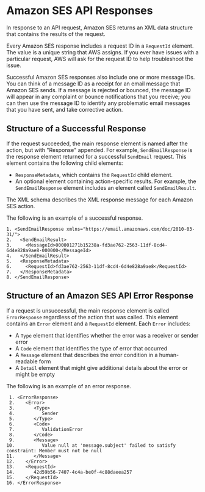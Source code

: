 # Amazon SES API Responses<a name="using-ses-api-responses"></a>

 In response to an API request, Amazon SES returns an XML data structure that contains the results of the request\.

Every Amazon SES response includes a request ID in a `RequestId` element\. The value is a unique string that AWS assigns\. If you ever have issues with a particular request, AWS will ask for the request ID to help troubleshoot the issue\.

Successful Amazon SES responses also include one or more message IDs\. You can think of a message ID as a receipt for an email message that Amazon SES sends\. If a message is rejected or bounced, the message ID will appear in any complaint or bounce notifications that you receive; you can then use the message ID to identify any problematic email messages that you have sent, and take corrective action\.

## Structure of a Successful Response<a name="using-ses-api-responses-structure"></a>

If the request succeeded, the main response element is named after the action, but with "Response" appended\. For example, `SendEmailResponse` is the response element returned for a successful `SendEmail` request\. This element contains the following child elements:
+ `ResponseMetadata`, which contains the `RequestId` child element\.
+ An optional element containing action\-specific results\. For example, the `SendEmailResponse` element includes an element called `SendEmailResult`\.

The XML schema describes the XML response message for each Amazon SES action\.

The following is an example of a successful response\.

```
1. <SendEmailResponse xmlns="https://email.amazonaws.com/doc/2010-03-31/">
2.   <SendEmailResult>
3.     <MessageId>000001271b15238a-fd3ae762-2563-11df-8cd4-6d4e828a9ae8-000000</MessageId>
4.   </SendEmailResult>
5.   <ResponseMetadata>
6.     <RequestId>fd3ae762-2563-11df-8cd4-6d4e828a9ae8</RequestId>
7.   </ResponseMetadata>
8. </SendEmailResponse>
```

## Structure of an Amazon SES API Error Response<a name="using-ses-api-responses-structure-error"></a>

If a request is unsuccessful, the main response element is called `ErrorResponse` regardless of the action that was called\. This element contains an `Error` element and a `RequestId` element\. Each `Error` includes:
+ A `Type` element that identifies whether the error was a receiver or sender error
+ A `Code` element that identifies the type of error that occurred
+ A `Message` element that describes the error condition in a human\-readable form
+ A `Detail` element that might give additional details about the error or might be empty

The following is an example of an error response\.

```
 1. <ErrorResponse>
 2.    <Error>
 3.       <Type>
 4.          Sender
 5.       </Type>
 6.       <Code>
 7.          ValidationError
 8.       </Code>
 9.       <Message>
10.          Value null at 'message.subject' failed to satisfy constraint: Member must not be null
11.       </Message>
12.    </Error>
13.    <RequestId>
14.       42d59b56-7407-4c4a-be0f-4c88daeea257
15.    </RequestId>
16. </ErrorResponse>
```